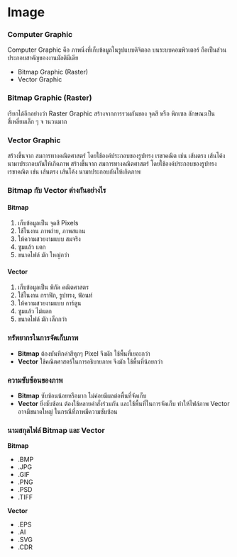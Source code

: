 # Image

### Computer Graphic
Computer Graphic คือ ภาพนิ่งที่เก็บข้อมูลในรูปแบบดิจิตอล
บนระบบคอมพิวเตอร์ ถือเป็นส่วนประกอบสาคัญของงานมัลติมีเดีย
 
 + Bitmap Graphic (Raster)
 + Vector Graphic

### Bitmap Graphic (Raster)
เรียกได้อีกอย่างว่า Raster Graphic สร้างจากการรวมกันของ จุดสี หรือ พิกเซล ลักษณะเป็น
สี่เหลี่ยมเล็ก ๆ จ านวนมาก

### Vector Graphic
สร้างขึ้นจาก สมการทางคณิตศาสตร์ โดยใช้องค์ประกอบของรูปทรง
เรขาคณิต เช่น เส้นตรง เส้นโค้ง นามาประกอบกันให้เกิดภาพ สร้างขึ้นจาก สมการทางคณิตศาสตร์ โดยใช้องค์ประกอบของรูปทรง
เรขาคณิต เช่น เส้นตรง เส้นโค้ง นามาประกอบกันให้เกิดภาพ

### Bitmap กับ Vector ต่างกันอย่างไร

#### Bitmap
1. เก็บข้อมูลเป็น จุดสี Pixels
2. ใช้ในงาน ภาพถ่าย, ภาพสแกน
3. ให้ความสวยงามแบบ สมจริง
4. ซูมแล้ว แตก
5. ขนาดไฟล์ มัก ใหญ่กว่า

#### Vector
1. เก็บข้อมูลเป็น พิกัด คณิตศาสตร
2. ใช้ในงาน กราฟิก, รูปทรง, ฟ้อนท์
3. ให้ความสวยงามแบบ การ์ตูน
4. ซูมแล้ว ไม่แตก
5. ขนาดไฟล์ มัก เล็กกว่า

### ทรัพยากรในการจัดเก็บภาพ
 + **Bitmap** ต้องบันทึกค่าสีทุกๆ Pixel จึงมัก ใช้พื้นที่เยอะกว่า
 + **Vector** ใช้คณิตศาสตร์ในการอธิบายภาพ จึงมัก ใช้พื้นที่น้อยกว่า

### ความซับซ้อนของภาพ
 + **Bitmap** ซับซ้อนน้อยหรือมาก ไม่ค่อยมีผลต่อพื้นที่จัดเก็บ
 + **Vector** ยิ่งซับซ้อน ต้องใช้หลายคำสั่งร่วมกัน และใช้พื้นที่ในการจัดเก็บ
   ทำให้ไฟล์ภาพ Vector อาจมีขนาดใหญ่ ในกรณีที่ภาพมีความซับซ้อน

### นามสกุลไฟล์ Bitmap และ Vector

**Bitmap**
 + .BMP
 + .JPG
 + .GIF
 + .PNG
 + .PSD
 + .TIFF

**Vector**
 + .EPS
 + .AI
 + .SVG
 + .CDR





